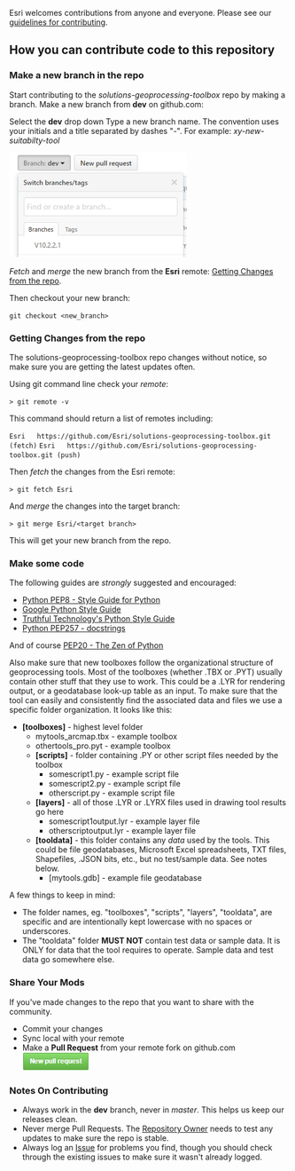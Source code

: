 Esri welcomes contributions from anyone and everyone. Please see our [guidelines for contributing](https://github.com/esri/contributing).

## How you can contribute code to this repository

### Make a new branch in the repo
Start contributing to the *solutions-geoprocessing-toolbox* repo by making a branch. Make a new branch from **dev** on github.com: 

Select the **dev** drop down
Type a new branch name. The convention uses your initials and a title separated by dashes "-". For example: *xy-new-suitabilty-tool*

![Create new branch](./img/CreateNewBranchDialogScreenshot.png)

*Fetch* and *merge* the new branch from the **Esri** remote: [Getting Changes from the repo](#getting-changes-from-the-repo).

Then checkout your new branch:

`git checkout <new_branch>`


### Getting Changes from the repo
The solutions-geoprocessing-toolbox repo changes without notice, so make sure you are getting the latest updates often.

Using git command line check your *remote*:

`> git remote -v`

This command should return a list of remotes including:

`Esri	https://github.com/Esri/solutions-geoprocessing-toolbox.git (fetch)`
`Esri	https://github.com/Esri/solutions-geoprocessing-toolbox.git (push)`

Then *fetch* the changes from the Esri remote:

`> git fetch Esri`

And *merge* the changes into the target branch: 

`> git merge Esri/<target branch>`

This will get your new branch from the repo.

### Make some code

The following guides are *strongly* suggested and encouraged:
* [Python PEP8 - Style Guide for Python](https://www.python.org/dev/peps/pep-0008/)
* [Google Python Style Guide](https://google.github.io/styleguide/pyguide.html)
* [Truthful Technology's Python Style Guide](https://github.com/TruthfulTechnology/style-guide/blob/master/python.rst)
* [Python PEP257 - docstrings](https://www.python.org/dev/peps/pep-0257/)

And of course [PEP20 - The Zen of Python](https://www.python.org/dev/peps/pep-0020/)

Also make sure that new toolboxes follow the organizational structure of geoprocessing tools. Most of the toolboxes (whether .TBX or .PYT) usually contain other stuff that they use to work. This could be a .LYR for rendering output, or a geodatabase look-up table as an input. To make sure that the tool can easily and consistently find the associated data and files we use a specific folder organization. It looks like this:

* **[toolboxes]** - highest level folder
	* mytools_arcmap.tbx - example toolbox
	* othertools_pro.pyt - example toolbox
	* **[scripts]** - folder containing .PY or other script files needed by the toolbox
		* somescript1.py - example script file
		* somescript2.py - example script file
		* otherscript.py - example script file
	* **[layers]** - all of those .LYR or .LYRX files used in drawing tool results go here
		* somescript1output.lyr - example layer file
		* otherscriptoutput.lyr - example layer file
	* **[tooldata]** - this folder contains any *data* used by the tools. This could be file geodatabases, Microsoft Excel spreadsheets, TXT files, Shapefiles, .JSON bits, etc., but no test/sample data. See notes below.
		* [mytools.gdb] - example file geodatabase

A few things to keep in mind:

* The folder names, eg. "toolboxes", "scripts", "layers", "tooldata", are specific and are intentionally kept lowercase with no spaces or underscores.
* The "tooldata" folder **MUST NOT** contain test data or sample data. It is ONLY for data that the tool requires to operate. Sample data and test data go somewhere else.

### Share Your Mods
If you've made changes to the repo that you want to share with the community.

* Commit your changes
* Sync local with your remote
* Make a **Pull Request** from your remote fork on github.com ![New Pull Request](./img/NewPullRequestButtonIcon.png)


### Notes On Contributing
* Always work in the **dev** branch, never in *master*. This helps us keep our releases clean.
* Never merge Pull Requests. The [Repository Owner](#repository-owner) needs to test any updates to make sure the repo is stable.
* Always log an [Issue](https://github.com/Esri/solutions-geoprocessing-toolbox/issues) for problems you find, though you should check through the existing issues to make sure it wasn't already logged. 

